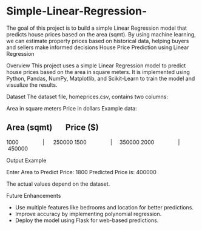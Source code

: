 # Simple-Linear-Regression-
The goal of this project is to build a simple Linear Regression model that predicts house prices based on the area (sqmt). By using machine learning, we can estimate property prices based on historical data, helping buyers and sellers make informed decisions
House Price Prediction using Linear Regression

Overview
This project uses a simple Linear Regression model to predict house prices based on the area in square meters. It is implemented using Python, Pandas, NumPy, Matplotlib, and Scikit-Learn to train the model and visualize the results.

Dataset
The dataset file, homeprices.csv, contains two columns:

Area in square meters
Price in dollars
Example data:

Area (sqmt)       Price ($)
-----------------------------------
1000                |      250000
1500                |     350000
2000                |     450000



Output Example

Enter Area to Predict Price: 1800
Predicted Price is: 400000

The actual values depend on the dataset.




Future Enhancements

- Use multiple features like bedrooms and location for better predictions.
- Improve accuracy by implementing polynomial regression.
- Deploy the model using Flask for web-based predictions.

